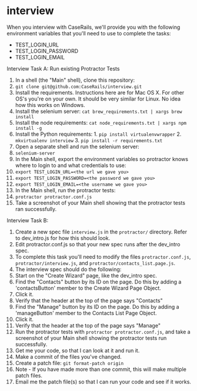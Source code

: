 # interview

When you interview with CaseRails, we'll provide you with the following environment variables that you'll need to use to complete the tasks:
* TEST_LOGIN_URL
* TEST_LOGIN_PASSWORD
* TEST_LOGIN_EMAIL

Interview Task A: Run existing Protractor Tests

1. In a shell (the "Main" shell), clone this repository:
  1. `git clone git@github.com:CaseRails/interview.git`
2. Install the requirements.  Instructions here are for Mac OS X.  For other OS's you're on your own.  It should be very similar for Linux.  No idea how this works on Windows.
  1. Install the selenium server: `cat brew_requirements.txt | xargs brew install`
  2. Install the node requirements: `cat node_requirements.txt | xargs npm install -g`
  3. Install the Python requirements:
    1. `pip install virtualenvwrapper`
    2. `mkvirtualenv interview`
    3. `pip install -r requirements.txt`
3. Open a separate shell and run the selenium server:
  1. `selenium-server`
4. In the Main shell, export the environment variables so protractor knows where to login to and what credentials to use:
  1. `export TEST_LOGIN_URL=<the url we gave you>`
  2. `export TEST_LOGIN_PASSWORD=<the password we gave you>`
  3. `export TEST_LOGIN_EMAIL=<the username we gave you>`
5. In the Main shell, run the protractor tests:
  1. `protractor protractor.conf.js`
6. Take a screenshot of your Main shell showing that the protractor tests ran successfully.

Interview Task B:

1. Create a new spec file `interview.js` in the `protractor/` directory.  Refer to dev_intro.js for how this should look.
2. Edit protractor.conf.js so that your new spec runs after the dev_intro spec.
3. To complete this task you'll need to modify the files `protractor.conf.js`, `protractor/interview.js`, and `protractor/contacts_list.page.js`.
4. The interview spec should do the following:
  1. Start on the "Create Wizard" page, like the dev_intro spec.
  1. Find the "Contacts" button by its ID on the page.  Do this by adding a 'contactsButton' member to the Create Wizard Page Object.
  2. Click it.
  3. Verify that the header at the top of the page says "Contacts"
  4. Find the "Manage" button by its ID on the page.  Do this by adding a 'manageButton' member to the Contacts List Page Object.
  5. Click it.
  6. Verify that the header at the top of the page says "Manage"
5. Run the protractor tests with `protractor protractor.conf.js`, and take a screenshot of your Main shell showing the protractor tests run successfully.
6. Get me your code, so that I can look at it and run it.
  1. Make a commit of the files you've changed.
  2. Create a patch file: `git format-patch origin`
  3. Note - If you have made more than one commit, this will make multiple patch files.
7. Email me the patch file(s) so that I can run your code and see if it works.
